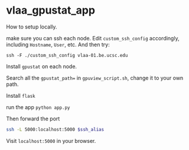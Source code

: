 # vlaa_gpustat_app

How to setup locally.

make sure you can ssh each node. Edit `custom_ssh_config` accordingly, including `Hostname`, `User`, etc. And then try:
```
ssh -F ./custom_ssh_config vlaa-01.be.ucsc.edu
```

Install `gpustat` on each node.

Search all the `gpustat_path=` in `gpuview_script.sh`, change it to your own path.


Install `flask`

run the app `python app.py`

Then forward the port
```bash
ssh -L 5000:localhost:5000 $ssh_alias
```

Visit `localhost:5000` in your browser.